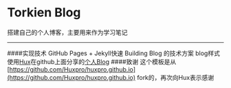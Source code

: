 # Torkien Blog
搭建自己的个人博客，主要用来作为学习笔记
***
####实现技术
GitHub Pages + Jekyll快速 Building Blog 的技术方案
blog样式使用[Hux](https://github.com/Huxpro)在github上面分享的[个人Blog](https://github.com/Huxpro/huxpro.github.io)
####致谢
这个模板是从[https://github.com/Huxpro/huxpro.github.io](https://github.com/Huxpro/huxpro.github.io) fork的，再次向Hux表示感谢
